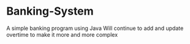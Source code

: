 # Banking-System
A simple banking program using Java
Will continue to add and update overtime to make it more and more complex
